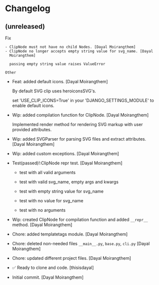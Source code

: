 Changelog
=========


(unreleased)
------------

Fix
~~~
- ClipNode must not have no child Nodes. [Dayal Moirangthem]
- ClipNode no longer accepts empty string value for svg_name. [Dayal
  Moirangthem]

  passing empty string value raises ValueError

Other
~~~~~
- Feat: added default icons. [Dayal Moirangthem]

  By default SVG clip uses heroiconsSVG's.

  set 'USE_CLIP_ICONS=True' in your 'DJANGO_SETTINGS_MODULE' to enable default icons.
- Wip: added compilation function for ClipNode. [Dayal Moirangthem]

  Implemented render method for rendering SVG markup with user provided attributes.
- Wip: added SVGParser for parsing SVG files and extract attributes.
  [Dayal Moirangthem]
- Wip: added custom exceptions. [Dayal Moirangthem]
- Test(passed)!:ClipNode repr test. [Dayal Moirangthem]

  - test with all valid arguments

  - test with valid svg_name, empty args and kwargs

  - test with empty string value for svg_name

  - test with no value for svg_name

  - test with no arguments
- Wip: created ClipNode for compilation function and added `__repr__`
  method. [Dayal Moirangthem]
- Chore: added templatetags module. [Dayal Moirangthem]
- Chore: deleted non-needed files `__main__.py`, `base.py`, `cli.py`
  [Dayal Moirangthem]
- Chore: updated different project files. [Dayal Moirangthem]
- ✅ Ready to clone and code. [thisisdayal]
- Initial commit. [Dayal Moirangthem]


